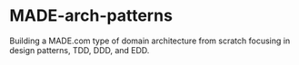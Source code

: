 # MADE-arch-patterns
Building a MADE.com type of domain architecture from scratch focusing in design patterns, TDD, DDD, and EDD.
